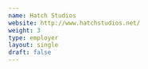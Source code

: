 ```yaml
---
name: Hatch Studios
website: http://www.hatchstudios.net/
weight: 3
type: employer
layout: single
draft: false
---
```

